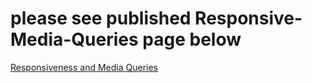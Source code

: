 # please see published Responsive-Media-Queries page below
[Responsiveness and Media Queries
](https://jemvaris.github.io/Responsive-Media-Queries/)
